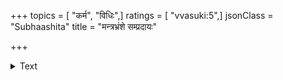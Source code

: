 +++
topics = [ "कर्म", "विधिः",]
ratings = [ "vvasuki:5",]
jsonClass = "Subhaashita"
title = "मन्त्रभ्रंशे सम्प्रदायः"

+++

<details><summary>Text</summary>

मन्त्रभ्रंशे संप्रदायः  
प्रयोगश्च्युतसंस्कृतौ ।  
देशधर्मस्तवनाचारे  
पृच्छतां सिद्धमुत्तरम् ॥
</details>

